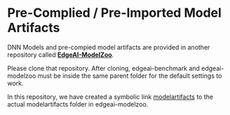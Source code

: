 # Pre-Complied / Pre-Imported Model Artifacts

DNN Models and pre-compied model artifacts are provided in another repository called **[EdgeAI-ModelZoo](https://github.com/TexasInstruments/edgeai-modelzoo)**. 

Please clone that repository. After cloning, edgeai-benchmark and edgeai-modelzoo must be inside the same parent folder for the default settings to work.

In this repository, we have created a symbolic link [modelartifacts](../work_dirs/modelartifacts) to the actual modelartifacts folder in edgeai-modelzoo.
